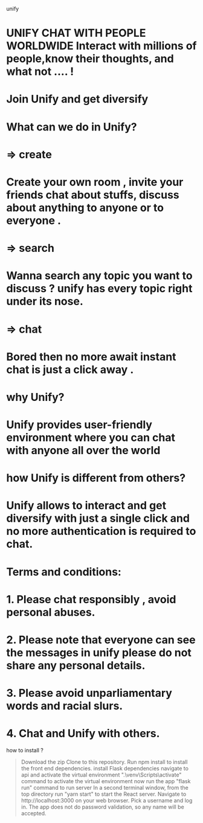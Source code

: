 unify






# UNIFY CHAT WITH PEOPLE WORLDWIDE Interact with millions of people,know their thoughts, and what not .... !
# Join Unify and get diversify
# What can we do in Unify?
#     => create
 #        Create your own room , invite your friends chat about stuffs, discuss about anything to anyone or to everyone .
  #  => search
   #     Wanna search any topic you want to discuss ? unify has every topic right under its nose.
   # => chat
   #     Bored then no more await instant chat is just a click away .
# why Unify?
 #   Unify provides user-friendly environment where you can chat with anyone all over the world
  #  how Unify is different from others?
   # Unify allows to interact and get diversify with just a single click and no more authentication is required to chat.
# Terms and conditions:
 #   1. Please chat responsibly , avoid personal abuses.
  #  2. Please note that everyone can see the messages in unify please do not share any personal details.
  #  3. Please avoid unparliamentary words and racial slurs.
  #  4. Chat and Unify with others.


how to install ?

  >Download the zip
  >Clone to this repository.
  >Run npm install to install the front end dependencies.
  >install Flask dependencies
  >navigate to api and activate the virtual environment 
  >".\venv\Scripts\activate" command to activate the virtual environment
  >now run the app
  >"flask run" command to run server
  >In a second terminal window, from the top directory 
  >run "yarn start" to start the React server.
  >Navigate to http://localhost:3000 on your web browser. Pick a username and log in. The app does not do password validation, so any name will be accepted.
